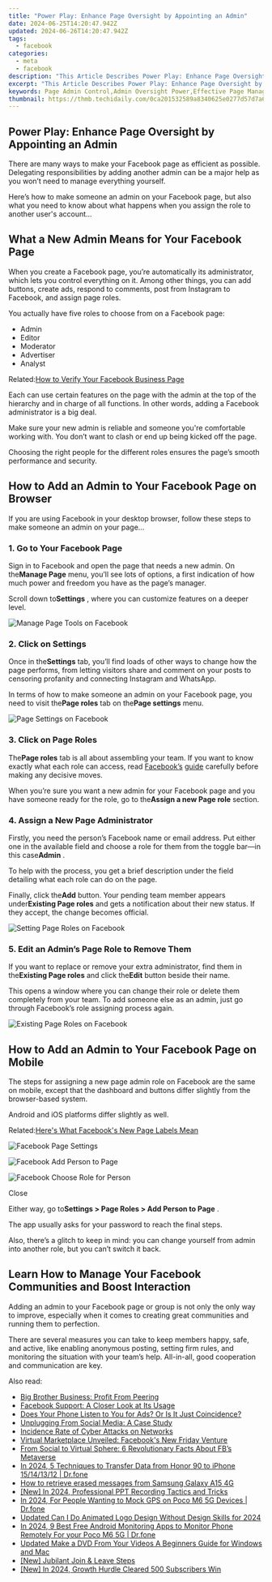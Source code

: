 ```yaml
---
title: "Power Play: Enhance Page Oversight by Appointing an Admin"
date: 2024-06-25T14:20:47.942Z
updated: 2024-06-26T14:20:47.942Z
tags:
  - facebook
categories:
  - meta
  - facebook
description: "This Article Describes Power Play: Enhance Page Oversight by Appointing an Admin"
excerpt: "This Article Describes Power Play: Enhance Page Oversight by Appointing an Admin"
keywords: Page Admin Control,Admin Oversight Power,Effective Page Management,Efficient Content Supervision,Increase Web Authority,Leadership in Digital Space,Optimize Online Governance
thumbnail: https://thmb.techidaily.com/0ca201532589a8340625e0277d57d7a6d8a4fe5f03caf08035754438a176d190.jpg
---
```


## Power Play: Enhance Page Oversight by Appointing an Admin

 There are many ways to make your Facebook page as efficient as possible. Delegating responsibilities by adding another admin can be a major help as you won’t need to manage everything yourself.

 Here’s how to make someone an admin on your Facebook page, but also what you need to know about what happens when you assign the role to another user's account...

## What a New Admin Means for Your Facebook Page

 When you create a Facebook page, you’re automatically its administrator, which lets you control everything on it. Among other things, you can add buttons, create ads, respond to comments, post from Instagram to Facebook, and assign page roles.

You actually have five roles to choose from on a Facebook page:

* Admin
* Editor
* Moderator
* Advertiser
* Analyst

 Related:[How to Verify Your Facebook Business Page](https://www.makeuseof.com/verify-facebook-business-page/)

 Each can use certain features on the page with the admin at the top of the hierarchy and in charge of all functions. In other words, adding a Facebook administrator is a big deal.

 Make sure your new admin is reliable and someone you're comfortable working with. You don’t want to clash or end up being kicked off the page.

 Choosing the right people for the different roles ensures the page’s smooth performance and security.

## How to Add an Admin to Your Facebook Page on Browser

 If you are using Facebook in your desktop browser, follow these steps to make someone an admin on your page...

### 1\. Go to Your Facebook Page

 Sign in to Facebook and open the page that needs a new admin. On the**Manage Page** menu, you’ll see lots of options, a first indication of how much power and freedom you have as the page’s manager.

 Scroll down to**Settings** , where you can customize features on a deeper level.

![Manage Page Tools on Facebook](https://static1.makeuseofimages.com/wordpress/wp-content/uploads/2021/08/manage-page-tools-on-facebook.png)

### 2\. Click on Settings

 Once in the**Settings** tab, you’ll find loads of other ways to change how the page performs, from letting visitors share and comment on your posts to censoring profanity and connecting Instagram and WhatsApp.

 In terms of how to make someone an admin on your Facebook page, you need to visit the**Page roles** tab on the**Page settings** menu.

![Page Settings on Facebook](https://static1.makeuseofimages.com/wordpress/wp-content/uploads/2021/08/page-settings-on-facebook.png)

### 3\. Click on Page Roles

 The**Page roles** tab is all about assembling your team. If you want to know exactly what each role can access, read [Facebook’s](https://www.facebook.com/help/289207354498410) [guide](http://www.facebook.com/help/289207354498410) carefully before making any decisive moves.

 When you’re sure you want a new admin for your Facebook page and you have someone ready for the role, go to the**Assign a new Page role** section.

### 4\. Assign a New Page Administrator

 Firstly, you need the person’s Facebook name or email address. Put either one in the available field and choose a role for them from the toggle bar—in this case**Admin** .

 To help with the process, you get a brief description under the field detailing what each role can do on the page.

 Finally, click the**Add** button. Your pending team member appears under**Existing Page roles** and gets a notification about their new status. If they accept, the change becomes official.

![Setting Page Roles on Facebook](https://static1.makeuseofimages.com/wordpress/wp-content/uploads/2021/08/setting-page-roles-on-facebook.png)

### 5\. Edit an Admin’s Page Role to Remove Them

 If you want to replace or remove your extra administrator, find them in the**Existing Page roles** and click the**Edit** button beside their name.

 This opens a window where you can change their role or delete them completely from your team. To add someone else as an admin, just go through Facebook’s role assigning process again.

![Existing Page Roles on Facebook](https://static1.makeuseofimages.com/wordpress/wp-content/uploads/2021/08/existing-page-roles-on-facebook.png)

## How to Add an Admin to Your Facebook Page on Mobile

 The steps for assigning a new page admin role on Facebook are the same on mobile, except that the dashboard and buttons differ slightly from the browser-based system.

Android and iOS platforms differ slightly as well.

 Related:[Here's What Facebook's New Page Labels Mean](https://www.makeuseof.com/what-facebook-new-page-labels-mean/)

![Facebook Page Settings](https://static1.makeuseofimages.com/wordpress/wp-content/uploads/2021/09/facebook-page-settings.png)

![Facebook Add Person to Page](https://static1.makeuseofimages.com/wordpress/wp-content/uploads/2021/09/facebook-add-person-to-page.png)

![Facebook Choose Role for Person](https://static1.makeuseofimages.com/wordpress/wp-content/uploads/2021/09/facebook-choose-role-for-person.png)

Close

 Either way, go to**Settings > Page Roles > Add Person to Page** .

The app usually asks for your password to reach the final steps.

 Also, there’s a glitch to keep in mind: you can change yourself from admin into another role, but you can’t switch it back.

## Learn How to Manage Your Facebook Communities and Boost Interaction

 Adding an admin to your Facebook page or group is not only the only way to improve, especially when it comes to creating great communities and running them to perfection.

 There are several measures you can take to keep members happy, safe, and active, like enabling anonymous posting, setting firm rules, and monitoring the situation with your team’s help. All-in-all, good cooperation and communication are key.


<ins class="adsbygoogle"
     style="display:block"
     data-ad-format="autorelaxed"
     data-ad-client="ca-pub-7571918770474297"
     data-ad-slot="1223367746"></ins>



<ins class="adsbygoogle"
     style="display:block"
     data-ad-client="ca-pub-7571918770474297"
     data-ad-slot="8358498916"
     data-ad-format="auto"
     data-full-width-responsive="true"></ins>

<span class="atpl-alsoreadstyle">Also read:</span>
<div><ul>
<li><a href="https://facebook.techidaily.com/big-brother-business-profit-from-peering/"><u>Big Brother Business: Profit From Peering</u></a></li>
<li><a href="https://facebook.techidaily.com/facebook-support-a-closer-look-at-its-usage/"><u>Facebook Support: A Closer Look at Its Usage</u></a></li>
<li><a href="https://facebook.techidaily.com/does-your-phone-listen-to-you-for-ads-or-is-it-just-coincidence/"><u>Does Your Phone Listen to You for Ads? Or Is It Just Coincidence?</u></a></li>
<li><a href="https://facebook.techidaily.com/unplugging-from-social-media-a-case-study/"><u>Unplugging From Social Media: A Case Study</u></a></li>
<li><a href="https://facebook.techidaily.com/incidence-rate-of-cyber-attacks-on-networks/"><u>Incidence Rate of Cyber Attacks on Networks</u></a></li>
<li><a href="https://facebook.techidaily.com/virtual-marketplace-unveiled-facebooks-new-friday-venture/"><u>Virtual Marketplace Unveiled: Facebook's New Friday Venture</u></a></li>
<li><a href="https://facebook.techidaily.com/from-social-to-virtual-sphere-6-revolutionary-facts-about-fbs-metaverse/"><u>From Social to Virtual Sphere: 6 Revolutionary Facts About FB’s Metaverse</u></a></li>
<li><a href="https://android-transfer.techidaily.com/in-2024-5-techniques-to-transfer-data-from-honor-90-to-iphone-15141312-drfone-by-drfone-transfer-from-android-transfer-from-android/"><u>In 2024, 5 Techniques to Transfer Data from Honor 90 to iPhone 15/14/13/12 | Dr.fone</u></a></li>
<li><a href="https://blog-min.techidaily.com/how-to-retrieve-erased-messages-from-samsung-galaxy-a15-4g-by-fonelab-android-recover-messages/"><u>How to retrieve erased messages from Samsung Galaxy A15 4G</u></a></li>
<li><a href="https://screen-recording.techidaily.com/new-in-2024-professional-ppt-recording-tactics-and-tricks/"><u>[New] In 2024, Professional PPT Recording Tactics and Tricks</u></a></li>
<li><a href="https://android-location.techidaily.com/in-2024-for-people-wanting-to-mock-gps-on-poco-m6-5g-devices-drfone-by-drfone-virtual/"><u>In 2024, For People Wanting to Mock GPS on Poco M6 5G Devices | Dr.fone</u></a></li>
<li><a href="https://animation-videos.techidaily.com/updated-can-i-do-animated-logo-design-without-design-skills-for-2024/"><u>Updated Can I Do Animated Logo Design Without Design Skills for 2024</u></a></li>
<li><a href="https://android-location.techidaily.com/in-2024-9-best-free-android-monitoring-apps-to-monitor-phone-remotely-for-your-poco-m6-5g-drfone-by-drfone-virtual/"><u>In 2024, 9 Best Free Android Monitoring Apps to Monitor Phone Remotely For your Poco M6 5G | Dr.fone</u></a></li>
<li><a href="https://ai-video-tools.techidaily.com/updated-make-a-dvd-from-your-videos-a-beginners-guide-for-windows-and-mac/"><u>Updated Make a DVD From Your Videos A Beginners Guide for Windows and Mac</u></a></li>
<li><a href="https://extra-approaches.techidaily.com/new-jubilant-join-and-leave-steps/"><u>[New] Jubilant Join & Leave Steps</u></a></li>
<li><a href="https://eaxpv-info.techidaily.com/new-in-2024-growth-hurdle-cleared-500-subscribers-win/"><u>[New] In 2024, Growth Hurdle Cleared  500 Subscribers Win</u></a></li>
</ul></div>
